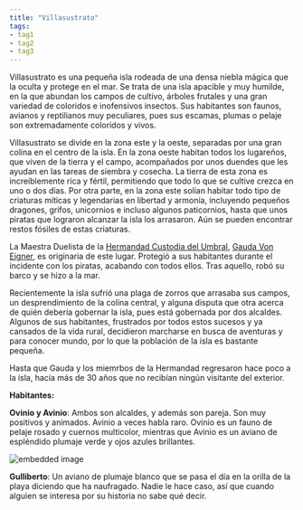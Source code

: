 ```yaml
---
title: "Villasustrato"
tags: 
- tag1
- tag2
- tag3
---
```

Villasustrato es una pequeña isla rodeada de una densa niebla mágica que la oculta y protege en el mar. Se trata de una isla apacible y muy humilde, en la que abundan los campos de cultivo, árboles frutales y una gran variedad de coloridos e inofensivos insectos. Sus habitantes son faunos, avianos y reptilianos muy peculiares, pues sus escamas, plumas o pelaje son extremadamente coloridos y vivos.

Villasustrato se divide en la zona este y la oeste, separadas por una gran colina en el centro de la isla. En la zona oeste habitan todos los lugareños, que viven de la tierra y el campo, acompañados por unos duendes que les ayudan en las tareas de siembra y cosecha. La tierra de esta zona es increíblemente rica y fértil, permitiendo que todo lo que se cultive crezca en uno o dos días. Por otra parte, en la zona este solían habitar todo tipo de criaturas míticas y legendarias en libertad y armonía, incluyendo pequeños dragones, grifos, unicornios e incluso algunos paticornios, hasta que unos piratas que lograron alcanzar la isla los arrasaron. Aún se pueden encontrar restos fósiles de estas criaturas.

La Maestra Duelista de la [Hermandad Custodia del Umbral](https://www.legendkeeper.com/app/ckvil5g57t6310808rct5ktxd/ckw9rh8iy001z036c9lsfyugo/), [Gauda Von Eigner](https://www.legendkeeper.com/app/ckvil5g57t6310808rct5ktxd/cl1g92x3a0003036cx7yf11al/), es originaria de este lugar. Protegió a sus habitantes durante el incidente con los piratas, acabando con todos ellos. Tras aquello, robó su barco y se hizo a la mar.

Recientemente la isla sufrió una plaga de zorros que arrasaba sus campos, un desprendimiento de la colina central, y alguna disputa que otra acerca de quién debería gobernar la isla, pues está gobernada por dos alcaldes. Algunos de sus habitantes, frustrados por todos estos sucesos y ya cansados de la vida rural, decidieron marcharse en busca de aventuras y para conocer mundo, por lo que la población de la isla es bastante pequeña.

Hasta que Gauda y los miemrbos de la Hermandad regresaron hace poco a la isla, hacía más de 30 años que no recibían ningún visitante del exterior.

**Habitantes:**

**Ovinio y Avinio**: Ambos son alcaldes, y además son pareja. Son muy positivos y animados. Avinio a veces habla raro. Ovinio es un fauno de pelaje rosado y cuernos multicolor, mientras que Avinio es un aviano de espléndido plumaje verde y ojos azules brillantes.

![embedded image](https://assets.legendkeeper.com/d133129e-7398-453b-8376-cfbab990df8d.png "Attachment")

**Gulliberto**: Un aviano de plumaje blanco que se pasa el día en la orilla de la playa diciendo que ha naufragado. Nadie le hace caso, así que cuando alguien se interesa por su historia no sabe qué decir.